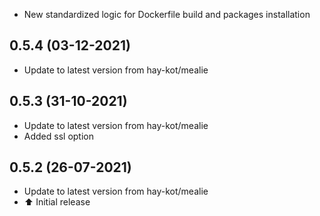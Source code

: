 - New standardized logic for Dockerfile build and packages installation

## 0.5.4 (03-12-2021)
- Update to latest version from hay-kot/mealie

## 0.5.3 (31-10-2021)
- Update to latest version from hay-kot/mealie
- Added ssl option

## 0.5.2 (26-07-2021)
- Update to latest version from hay-kot/mealie
- :arrow_up: Initial release
